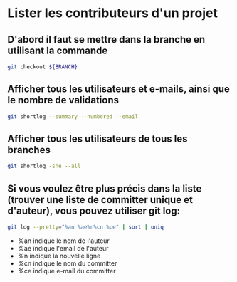 # Lister les contributeurs d'un projet


## D'abord il faut se mettre dans la branche en utilisant la commande
```sh
git checkout ${BRANCH}
```
## Afficher tous les utilisateurs et e-mails, ainsi que le nombre de validations
```sh
git shortlog --summary --numbered --email
```
## Afficher tous les utilisateurs de tous les branches 
```sh
git shortlog -sne --all
```

## Si vous voulez être plus précis dans la liste (trouver une liste de committer unique et d'auteur), vous pouvez utiliser git log:
```sh
git log --pretty="%an %ae%n%cn %ce" | sort | uniq
```
- %an indique le nom de l'auteur
- %ae indique l'email de l'auteur
- %n indique la nouvelle ligne
- %cn indique le nom du committer
- %ce indique e-mail du committer
